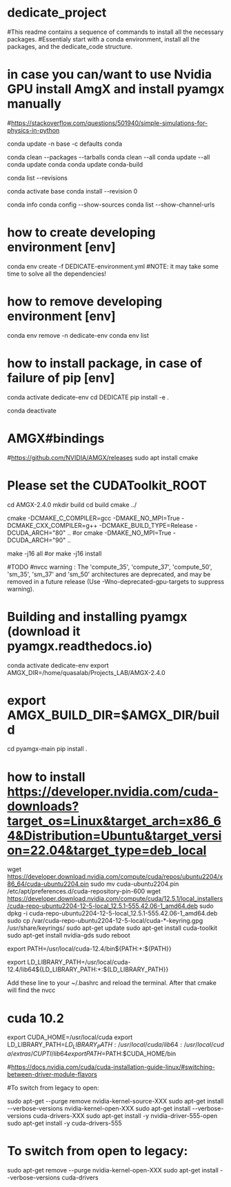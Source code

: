 dedicate_project
==============================

#This readme contains a sequence of commands to install all the necessary packages.
#Essentialy start with a conda environment, install all the packages, and the dedicate_code structure.
# in case you can/want to use Nvidia GPU install AmgX  and install pyamgx manually




#https://stackoverflow.com/questions/501940/simple-simulations-for-physics-in-python


conda update -n base -c defaults conda


conda clean --packages --tarballs
conda clean --all
conda update --all
conda update conda
conda update conda-build


conda list --revisions

conda activate base
conda install --revision 0

conda info
conda config --show-sources
conda list --show-channel-urls




# how to create developing environment [env]
conda env create -f DEDICATE-environment.yml 
#NOTE: it may take some time to solve all the dependencies!

# how to remove developing environment [env]
conda env remove -n  dedicate-env
conda env list

# how to install package, in case of failure of pip [env]
conda activate dedicate-env
cd DEDICATE
pip install -e .

conda deactivate


# AMGX#bindings
#https://github.com/NVIDIA/AMGX/releases
sudo apt  install cmake

# Please set the CUDAToolkit_ROOT
cd AMGX-2.4.0
mkdir build
cd build
cmake ../

cmake -DCMAKE_C_COMPILER=gcc -DMAKE_NO_MPI=True -DCMAKE_CXX_COMPILER=g++ -DCMAKE_BUILD_TYPE=Release -DCUDA_ARCH="80" ..
#or 
cmake -DMAKE_NO_MPI=True -DCUDA_ARCH="90" ..

make -j16 all
#or
make -j16 install


#TODO
#nvcc warning : The 'compute_35', 'compute_37', 'compute_50', 'sm_35', 'sm_37' and 'sm_50' architectures are deprecated, and may be removed in a future release (Use -Wno-deprecated-gpu-targets to suppress warning).




# Building and installing pyamgx (download it pyamgx.readthedocs.io)
conda activate dedicate-env
export AMGX_DIR=/home/quasalab/Projects_LAB/AMGX-2.4.0
# export AMGX_BUILD_DIR=$AMGX_DIR/build
cd pyamgx-main
pip install .









# how to install  https://developer.nvidia.com/cuda-downloads?target_os=Linux&target_arch=x86_64&Distribution=Ubuntu&target_version=22.04&target_type=deb_local
wget https://developer.download.nvidia.com/compute/cuda/repos/ubuntu2204/x86_64/cuda-ubuntu2204.pin
sudo mv cuda-ubuntu2204.pin /etc/apt/preferences.d/cuda-repository-pin-600
wget https://developer.download.nvidia.com/compute/cuda/12.5.1/local_installers/cuda-repo-ubuntu2204-12-5-local_12.5.1-555.42.06-1_amd64.deb
sudo dpkg -i cuda-repo-ubuntu2204-12-5-local_12.5.1-555.42.06-1_amd64.deb
sudo cp /var/cuda-repo-ubuntu2204-12-5-local/cuda-*-keyring.gpg /usr/share/keyrings/
sudo apt-get update
sudo apt-get install cuda-toolkit
sudo apt-get install nvidia-gds
sudo reboot

export PATH=/usr/local/cuda-12.4/bin${PATH:+:${PATH}}

export LD_LIBRARY_PATH=/usr/local/cuda-12.4/lib64\${LD_LIBRARY_PATH:+:${LD_LIBRARY_PATH}}



Add these line to your ~/.bashrc and reload the terminal. After that cmake will find the nvcc
# cuda 10.2
export CUDA_HOME=/usr/local/cuda
export LD_LIBRARY_PATH=$LD_LIBRARY_PATH:/usr/local/cuda/lib64:/usr/local/cuda/extras/CUPTI/lib64
export PATH=$PATH:$CUDA_HOME/bin




#https://docs.nvidia.com/cuda/cuda-installation-guide-linux/#switching-between-driver-module-flavors

#To switch from legacy to open:  

sudo apt-get --purge remove nvidia-kernel-source-XXX
sudo apt-get install --verbose-versions nvidia-kernel-open-XXX
sudo apt-get install --verbose-versions cuda-drivers-XXX
sudo apt-get install -y nvidia-driver-555-open
sudo apt-get install -y cuda-drivers-555


# To switch from open to legacy:
sudo apt-get remove --purge nvidia-kernel-open-XXX
sudo apt-get install --verbose-versions cuda-drivers


















